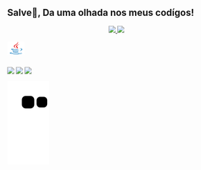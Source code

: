 ## Salve🤙, Da uma olhada nos meus codígos!
<div align="center">
  <a href="https://https://github.com/JoaoSchrock">
  <img height="180em" src="https://github-readme-stats.vercel.app/api?username=joaoSchrock&show_icons=true&theme=react&include_all_commits=true&count_private=true"/>
  <img height="180em" src="https://github-readme-stats.vercel.app/api/top-langs/?username=JoaoSchrock&layout=compact&langs_count=7&theme=react"/>
</div>
  
  <div style="display: inline_block"><br>

  <img align="center" alt="JAVA" height="30" width="40" src="https://github.com/devicons/devicon/blob/master/icons/java/java-original.svg">
 
          
          
  </div>
  
  ##
  
  <div> 
  <a href="https://www.youtube.com/channel/UC_-uuuZbY0AAt9CViNzvc-Q" target="_blank"><img src="https://img.shields.io/badge/YouTube-FF0000?style=for-the-badge&logo=youtube&logoColor=white" target="_blank"></a>
  <a href="https://www.instagram.com/joaoschrock/" target="_blank"><img src="https://img.shields.io/badge/-Instagram-%23E4405F?style=for-the-badge&logo=instagram&logoColor=white" target="_blank"></a>
  <a href = "https://mail.google.com/mail/joaoschrock@gmail.com"><img src="https://img.shields.io/badge/-Gmail-%23333?style=for-the-badge&logo=gmail&logoColor=white" target="_blank"></a> 
    
  ![Snake animation](https://github.com/rafaballerini/rafaballerini/blob/output/github-contribution-grid-snake.svg)


 
    

</div>


